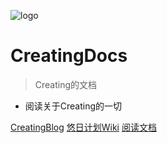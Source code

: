 ![logo](https://docsify.js.org/_media/icon.svg)

# CreatingDocs

> Creating的文档

* 阅读关于Creating的一切


[CreatingBlog](http://www.creatingserver.top)
[悠日计划Wiki](http://wiki.yuuni.org)
[阅读文档](README.md)
